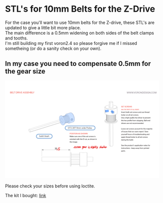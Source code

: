 # STL's for 10mm Belts for the Z-Drive

For the case you'll want to use 10mm belts for the Z-drive, these STL's are updated to give a little bit more place.  
The main difference is a 0.5mm widening on both sides of the belt clamps and tooths.  
I'm still building my first voron2.4 so please forgive me if I missed sometheing (or do a sanity check on your own).


## In my case you need to compensate 0.5mm for the gear size

![10mm gear is shorter than original](./gear-compensation.png)

Please check your sizes before using loctite.  

The kit I bought: [link](https://nl.aliexpress.com/item/1005003938978030.html?pdp_npi=3%40dis%21USD%21US%20%2456.20%21US%20%2453.39%21%21%21%21%21%402101c72a16888449580608369ebee4%2112000027515309534%21im%21%21&gatewayAdapt=glo2nld)
